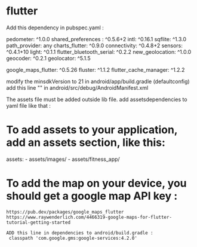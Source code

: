 # flutter

Add this dependency in pubspec.yaml : 

  pedometer: ^1.0.0 
  shared_preferences : ^0.5.6+2 
  intl: ^0.16.1 
  sqflite: ^1.3.0 
  path_provider: any
  charts_flutter: ^0.9.0
  connectivity: ^0.4.8+2
  sensors: ^0.4.1+10
  light: ^0.1.1
  flutter_bluetooth_serial: ^0.2.2
  new_geolocation: ^1.0.0
  geocoder: ^0.2.1
  geolocator: ^5.1.5
  
  
  google_maps_flutter: ^0.5.26
  fluster: ^1.1.2
  flutter_cache_manager: ^1.2.2


modify the minsdkVersion to 21 in android/app/build.gradle (defaultconfig)
add this line "<uses-sdk android:minSdkVersion="21"/>" in android/src/debug/AndroidManifest.xml


The assets file must be added outside lib file.
add assetsdependencies to yaml file like that :


  # To add assets to your application, add an assets section, like this:
  assets:
    - assets/images/
    - assets/fitness_app/
    
   # To add the map on your device, you should get a google map API key : 
    https://pub.dev/packages/google_maps_flutter
    https://www.raywenderlich.com/4466319-google-maps-for-flutter-tutorial-getting-started
    
    ADD this line in dependencies to android/build.gradle : 
     classpath 'com.google.gms:google-services:4.2.0'
    
    
